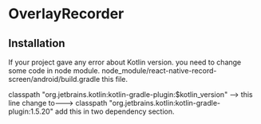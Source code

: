 # OverlayRecorder

## Installation

If your project gave any error about Kotlin version.
you need to change some code in node module.
node_module/react-native-record-screen/android/build.gradle this file.

classpath "org.jetbrains.kotlin:kotlin-gradle-plugin:$kotlin_version" --> this line change to---> classpath "org.jetbrains.kotlin:kotlin-gradle-plugin:1.5.20"
add this in two dependency section.

